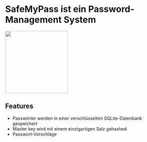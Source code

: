 # SafeMyPass ist ein Password-Management System

 <img src="http://arodionova.pythonanywhere.com/static/Screenshot_12.png" width="200px" />


## Features
- Passwörter werden in einer verschlüsselten SQLite-Datenbank gespeichert
- Master key wird mit einem einzigartigen Salz gehashed
- Passwort-Vorschläge 








